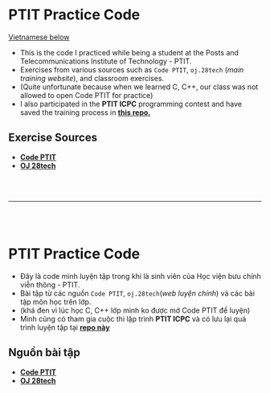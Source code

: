 # PTIT Practice Code

[Vietnamese below](#vietnamese-section)

- This is the code I practiced while being a student at the Posts and Telecommunications Institute of Technology - PTIT.
- Exercises from various sources such as `Code PTIT`, `oj.28tech` (*main training website*), and classroom exercises.
- (Quite unfortunate because when we learned C, C++, our class was not allowed to open Code PTIT for practice)
- I also participated in the **PTIT ICPC** programming contest and have saved the training process in [**this repo.**](ICPC-2024)


## Exercise Sources

- <a href="https://code.ptit.edu.vn/student/question" target="_blank">**Code PTIT**</a>
- <a href="http://oj.28tech.com.vn/" target="_blank">**OJ 28tech**</a>

<br><br> 

---
<br><br>
<a id="vietnamese-section"></a>
# PTIT Practice Code
- Đây là code mình luyện tập trong khi là sinh viên của Học viện bưu chính viễn thông - PTIT.   
- Bài tập từ các nguồn `Code PTIT`, `oj.28tech`(*web luyện chính*) và các bài tập môn học trên lớp.
- (khá đen vì lúc học C, C++ lớp mình ko được mở Code PTIT để luyện)
- Mình cũng có tham gia cuộc thi lập trình **PTIT ICPC** và có lưu lại quá trình luyện tập tại [**repo này**](ICPC-2024) 


## Nguồn bài tập

- <a href="https://code.ptit.edu.vn/student/question" target="_blank">**Code PTIT**</a>
- <a href="http://oj.28tech.com.vn/" target="_blank">**OJ 28tech**</a>